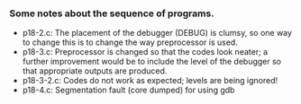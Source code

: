 ### Some notes about the sequence of programs.

* p18-2.c: The placement of the debugger (DEBUG) is clumsy, so one way to change
this is to change the way preprocessor is used.
* p18-3.c: Preprocessor is changed so that the codes look neater;
a further improvement would be to include the level of the debugger
so that appropriate outputs are produced.
* p18-3-2.c: Codes do not work as expected; levels are being ignored!
* p18-4.c: Segmentation fault (core dumped) for using gdb
